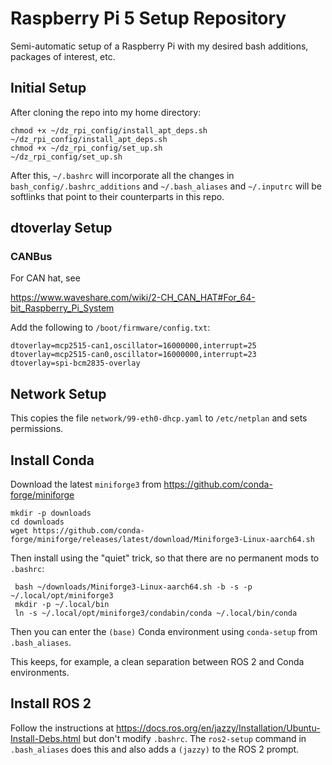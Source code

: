 # Raspberry Pi 5 Setup Repository

Semi-automatic setup of a Raspberry Pi with my desired bash additions, packages of interest, etc.

## Initial Setup

After cloning the repo into my home directory:

```
chmod +x ~/dz_rpi_config/install_apt_deps.sh
~/dz_rpi_config/install_apt_deps.sh
chmod +x ~/dz_rpi_config/set_up.sh
~/dz_rpi_config/set_up.sh
```

After this, `~/.bashrc` will incorporate all the changes in `bash_config/.bashrc_additions` and `~/.bash_aliases` and `~/.inputrc` will be softlinks that point to their counterparts in this repo.

## dtoverlay Setup 

### CANBus

For CAN hat, see

https://www.waveshare.com/wiki/2-CH_CAN_HAT#For_64-bit_Raspberry_Pi_System

Add the following to `/boot/firmware/config.txt`:

```
dtoverlay=mcp2515-can1,oscillator=16000000,interrupt=25
dtoverlay=mcp2515-can0,oscillator=16000000,interrupt=23
dtoverlay=spi-bcm2835-overlay
```

## Network Setup

This copies the file `network/99-eth0-dhcp.yaml` to `/etc/netplan` and sets permissions.

## Install Conda

Download the latest `miniforge3` from https://github.com/conda-forge/miniforge

```
mkdir -p downloads
cd downloads
wget https://github.com/conda-forge/miniforge/releases/latest/download/Miniforge3-Linux-aarch64.sh
```

Then install using the "quiet" trick, so that there are no permanent mods to `.bashrc`:

```
 bash ~/downloads/Miniforge3-Linux-aarch64.sh -b -s -p ~/.local/opt/miniforge3
 mkdir -p ~/.local/bin
 ln -s ~/.local/opt/miniforge3/condabin/conda ~/.local/bin/conda
```

Then you can enter the `(base)` Conda environment using `conda-setup` from `.bash_aliases`.

This keeps, for example, a clean separation between ROS 2 and Conda environments.

## Install ROS 2

Follow the instructions at https://docs.ros.org/en/jazzy/Installation/Ubuntu-Install-Debs.html but don't modify `.bashrc`. The `ros2-setup` command in `.bash_aliases` does this and also adds a `(jazzy)` to the ROS 2 prompt.

